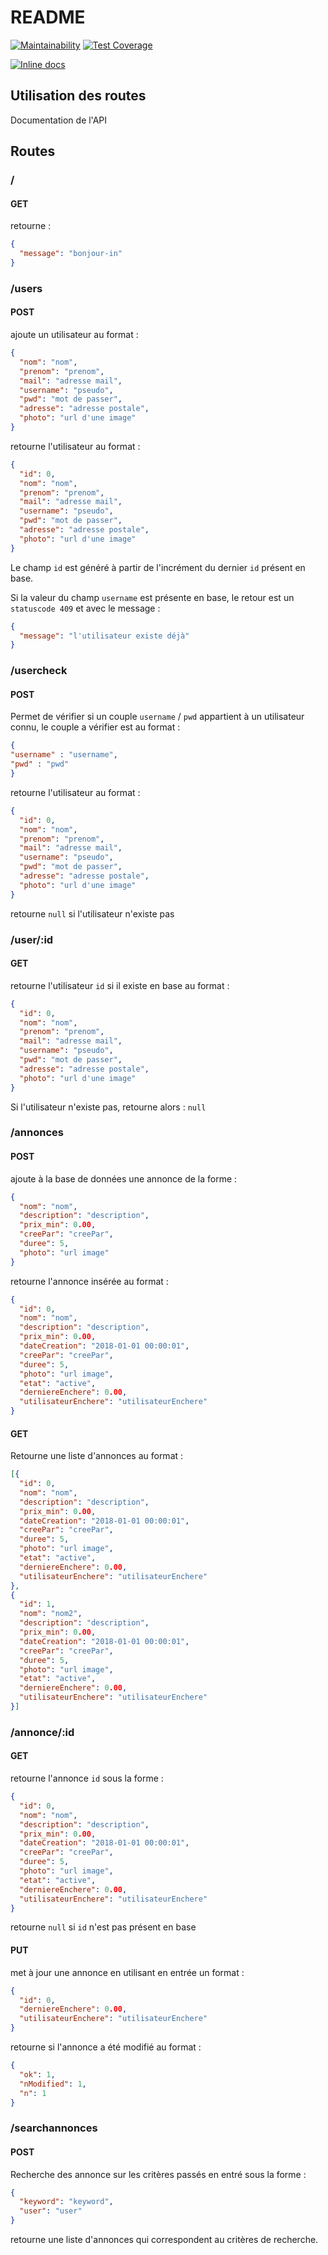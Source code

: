 # README

[![Maintainability](https://api.codeclimate.com/v1/badges/aded628a1df99b5e9bd1/maintainability)](https://codeclimate.com/github/FarahonKhwaja/back-eBAI/maintainability)  [![Test Coverage](https://api.codeclimate.com/v1/badges/aded628a1df99b5e9bd1/test_coverage)](https://codeclimate.com/github/FarahonKhwaja/back-eBAI/test_coverage)

[![Inline docs](http://inch-ci.org/github/FarahonKhwaja/back-eBAI.svg?branch=master)](http://inch-ci.org/github/FarahonKhwaja/back-eBAI)

## Utilisation des routes

Documentation de l'API

## Routes

### /

#### GET

retourne :

```json
{
  "message": "bonjour-in"
}
```

### /users

#### POST

ajoute un utilisateur au format :

```json
{
  "nom": "nom",
  "prenom": "prenom",
  "mail": "adresse mail",
  "username": "pseudo",
  "pwd": "mot de passer",
  "adresse": "adresse postale",
  "photo": "url d'une image"
}
```

retourne l'utilisateur au format :

```json
{
  "id": 0,
  "nom": "nom",
  "prenom": "prenom",
  "mail": "adresse mail",
  "username": "pseudo",
  "pwd": "mot de passer",
  "adresse": "adresse postale",
  "photo": "url d'une image"
}
```

Le champ `id` est généré à partir de l'incrément du dernier `id` présent en base.

Si la valeur du champ `username` est présente en base, le retour est un `statuscode 409` et avec le message :

```json
{
  "message": "l'utilisateur existe déjà"
}
```

### /usercheck

#### POST

Permet de vérifier si un couple `username` / `pwd` appartient à un utilisateur connu, le couple a vérifier est au format :

```json
{
"username" : "username",
"pwd" : "pwd"
}
```

retourne l'utilisateur au format :

```json
{
  "id": 0,
  "nom": "nom",
  "prenom": "prenom",
  "mail": "adresse mail",
  "username": "pseudo",
  "pwd": "mot de passer",
  "adresse": "adresse postale",
  "photo": "url d'une image"
}
```

retourne `null` si l'utilisateur n'existe pas

### /user/:id

#### GET

retourne l'utilisateur `id` si il existe en base au format :

```json
{
  "id": 0,
  "nom": "nom",
  "prenom": "prenom",
  "mail": "adresse mail",
  "username": "pseudo",
  "pwd": "mot de passer",
  "adresse": "adresse postale",
  "photo": "url d'une image"
}
```

Si l'utilisateur n'existe pas, retourne alors : `null`

### /annonces

#### POST

ajoute à la base de données une annonce de la forme :

```json
{
  "nom": "nom",
  "description": "description",
  "prix_min": 0.00,
  "creePar": "creePar",
  "duree": 5,
  "photo": "url image"
}
```

retourne l'annonce insérée au format :

```json
{
  "id": 0,
  "nom": "nom",
  "description": "description",
  "prix_min": 0.00,
  "dateCreation": "2018-01-01 00:00:01",
  "creePar": "creePar",
  "duree": 5,
  "photo": "url image",
  "etat": "active",
  "derniereEnchere": 0.00,
  "utilisateurEnchere": "utilisateurEnchere"
}
```

#### GET

Retourne une liste d'annonces au format :

```json
[{
  "id": 0,
  "nom": "nom",
  "description": "description",
  "prix_min": 0.00,
  "dateCreation": "2018-01-01 00:00:01",
  "creePar": "creePar",
  "duree": 5,
  "photo": "url image",
  "etat": "active",
  "derniereEnchere": 0.00,
  "utilisateurEnchere": "utilisateurEnchere"
},
{
  "id": 1,
  "nom": "nom2",
  "description": "description",
  "prix_min": 0.00,
  "dateCreation": "2018-01-01 00:00:01",
  "creePar": "creePar",
  "duree": 5,
  "photo": "url image",
  "etat": "active",
  "derniereEnchere": 0.00,
  "utilisateurEnchere": "utilisateurEnchere"
}]
```

### /annonce/:id

#### GET

retourne l'annonce `id` sous la forme :

```json
{
  "id": 0,
  "nom": "nom",
  "description": "description",
  "prix_min": 0.00,
  "dateCreation": "2018-01-01 00:00:01",
  "creePar": "creePar",
  "duree": 5,
  "photo": "url image",
  "etat": "active",
  "derniereEnchere": 0.00,
  "utilisateurEnchere": "utilisateurEnchere"
}
```

retourne `null` si `id` n'est pas présent en base

#### PUT

met à jour une annonce en utilisant en entrée un format :

```json
{
  "id": 0,
  "derniereEnchere": 0.00,
  "utilisateurEnchere": "utilisateurEnchere"
}
```

retourne si l'annonce a été modifié au format :

```json
{
  "ok": 1,
  "nModified": 1,
  "n": 1
}
```

### /searchannonces

#### POST

Recherche des annonce sur les critères passés en entré sous la forme :

```json
{
  "keyword": "keyword",
  "user": "user"
}
```

retourne une liste d'annonces qui correspondent au critères de recherche.
